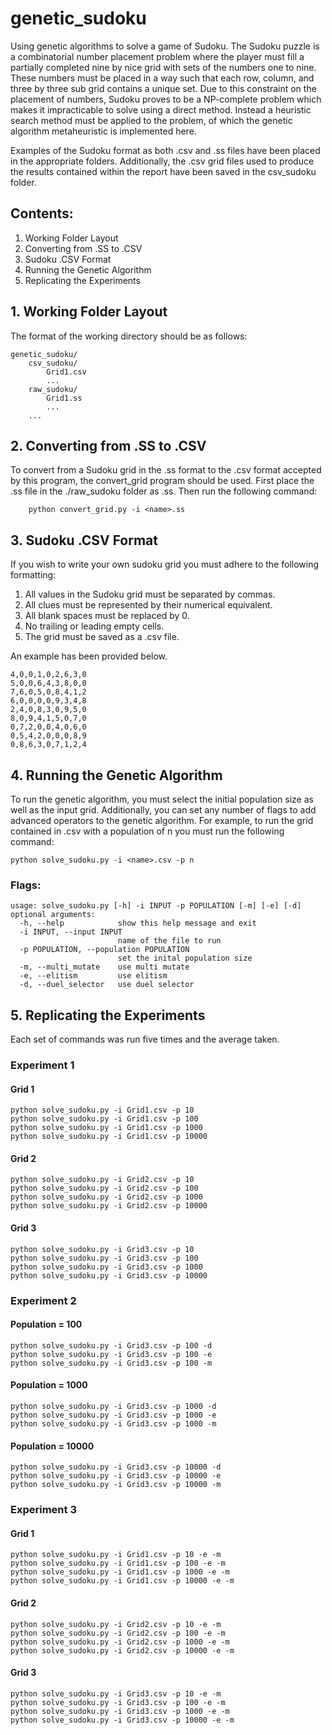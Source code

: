 # genetic_sudoku
Using genetic algorithms to solve a game of Sudoku.
The Sudoku puzzle is a combinatorial number placement problem where the player must fill a partially completed nine by nice grid with sets of the numbers one to nine. These numbers must be placed in a way such that each row, column, and three by three sub grid contains a unique set. Due to this constraint on the placement of numbers, Sudoku proves to be a NP-complete problem which makes it impracticable to solve using a direct method. Instead a heuristic search method must be applied to the problem, of which the genetic algorithm metaheuristic is implemented here.

Examples of the Sudoku format as both .csv and .ss files have been placed in the appropriate folders. Additionally, the .csv grid files used to produce the results contained within the report have been saved in the csv_sudoku folder.

## Contents:
1. Working Folder Layout
2. Converting from .SS to .CSV
3. Sudoku .CSV Format
4. Running the Genetic Algorithm
5. Replicating the Experiments


## 1.   Working Folder Layout
The format of the working directory should be as follows:

    genetic_sudoku/
        csv_sudoku/
            Grid1.csv
            ...
        raw_sudoku/
            Grid1.ss
            ...
        ...
        
## 2.   Converting from .SS to .CSV 
To convert from a Sudoku grid in the .ss format to the .csv format accepted by this program, the convert_grid program should be used. First place the .ss file in the ./raw_sudoku folder as <name>.ss. Then run the following command:
        
        python convert_grid.py -i <name>.ss
    
## 3.   Sudoku .CSV Format
If you wish to write your own sudoku grid you must adhere to the following formatting:
1. All values in the Sudoku grid must be separated by commas.
2. All clues must be represented by their numerical equivalent. 
3. All blank spaces must be replaced by 0.
4. No trailing or leading empty cells.
5. The grid must be saved as a .csv file.

An example has been provided below.

    4,0,0,1,0,2,6,3,0
    5,0,0,6,4,3,8,0,0
    7,6,0,5,0,8,4,1,2
    6,0,0,0,0,9,3,4,8
    2,4,0,8,3,0,9,5,0
    8,0,9,4,1,5,0,7,0
    0,7,2,0,0,4,0,6,0
    0,5,4,2,0,0,0,8,9
    0,8,6,3,0,7,1,2,4
    
## 4.    Running the Genetic Algorithm
To run the genetic algorithm, you must select the initial population size as well as the input grid. Additionally, you can set any number of flags to add advanced operators to the genetic algorithm. For example, to run the grid contained in <name>.csv with a population of n you must run the following command:

    python solve_sudoku.py -i <name>.csv -p n

### Flags:

    usage: solve_sudoku.py [-h] -i INPUT -p POPULATION [-m] [-e] [-d]
    optional arguments:
      -h, --help            show this help message and exit
      -i INPUT, --input INPUT
                            name of the file to run
      -p POPULATION, --population POPULATION
                            set the inital population size
      -m, --multi_mutate    use multi mutate
      -e, --elitism         use elitism
      -d, --duel_selector   use duel selector
      
## 5.   Replicating the Experiments
Each set of commands was run five times and the average taken.
### Experiment 1
#### Grid 1

    python solve_sudoku.py -i Grid1.csv -p 10
    python solve_sudoku.py -i Grid1.csv -p 100
    python solve_sudoku.py -i Grid1.csv -p 1000
    python solve_sudoku.py -i Grid1.csv -p 10000
    
#### Grid 2

    python solve_sudoku.py -i Grid2.csv -p 10
    python solve_sudoku.py -i Grid2.csv -p 100
    python solve_sudoku.py -i Grid2.csv -p 1000
    python solve_sudoku.py -i Grid2.csv -p 10000

#### Grid 3

    python solve_sudoku.py -i Grid3.csv -p 10
    python solve_sudoku.py -i Grid3.csv -p 100
    python solve_sudoku.py -i Grid3.csv -p 1000
    python solve_sudoku.py -i Grid3.csv -p 10000
    
### Experiment 2
#### Population = 100
    
    python solve_sudoku.py -i Grid3.csv -p 100 -d
    python solve_sudoku.py -i Grid3.csv -p 100 -e
    python solve_sudoku.py -i Grid3.csv -p 100 -m
    
#### Population = 1000
    
    python solve_sudoku.py -i Grid3.csv -p 1000 -d
    python solve_sudoku.py -i Grid3.csv -p 1000 -e
    python solve_sudoku.py -i Grid3.csv -p 1000 -m
    
#### Population = 10000
    
    python solve_sudoku.py -i Grid3.csv -p 10000 -d
    python solve_sudoku.py -i Grid3.csv -p 10000 -e
    python solve_sudoku.py -i Grid3.csv -p 10000 -m
    
### Experiment 3
#### Grid 1

    python solve_sudoku.py -i Grid1.csv -p 10 -e -m
    python solve_sudoku.py -i Grid1.csv -p 100 -e -m
    python solve_sudoku.py -i Grid1.csv -p 1000 -e -m
    python solve_sudoku.py -i Grid1.csv -p 10000 -e -m
    
#### Grid 2

    python solve_sudoku.py -i Grid2.csv -p 10 -e -m
    python solve_sudoku.py -i Grid2.csv -p 100 -e -m
    python solve_sudoku.py -i Grid2.csv -p 1000 -e -m
    python solve_sudoku.py -i Grid2.csv -p 10000 -e -m

#### Grid 3

    python solve_sudoku.py -i Grid3.csv -p 10 -e -m
    python solve_sudoku.py -i Grid3.csv -p 100 -e -m
    python solve_sudoku.py -i Grid3.csv -p 1000 -e -m
    python solve_sudoku.py -i Grid3.csv -p 10000 -e -m
            
